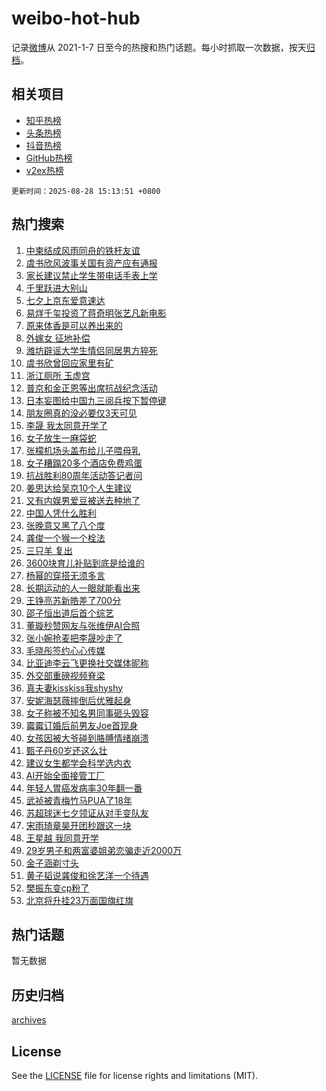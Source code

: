 # weibo-hot-hub

记录[微博](https://www.weibo.com)从 2021-1-7 日至今的热搜和热门话题。每小时抓取一次数据，按天[归档](archives)。

## 相关项目

- [知乎热榜](https://github.com/lonnyzhang423/zhihu-hot-hub)
- [头条热榜](https://github.com/lonnyzhang423/toutiao-hot-hub)
- [抖音热榜](https://github.com/lonnyzhang423/douyin-hot-hub)
- [GitHub热榜](https://github.com/lonnyzhang423/github-hot-hub)
- [v2ex热榜](https://github.com/lonnyzhang423/v2ex-hot-hub)


`更新时间：2025-08-28 15:13:51 +0800`

## 热门搜索

1. [中柬结成风雨同舟的铁杆友谊](https://m.weibo.cn/search?containerid=100103type%3D1%26t%3D10%26q%3D%23%E4%B8%AD%E6%9F%AC%E7%BB%93%E6%88%90%E9%A3%8E%E9%9B%A8%E5%90%8C%E8%88%9F%E7%9A%84%E9%93%81%E6%9D%86%E5%8F%8B%E8%B0%8A%23&stream_entry_id=51&isnewpage=1&extparam=seat%3D1%26c_type%3D51%26filter_type%3Drealtimehot%26q%3D%2523%25E4%25B8%25AD%25E6%259F%25AC%25E7%25BB%2593%25E6%2588%2590%25E9%25A3%258E%25E9%259B%25A8%25E5%2590%258C%25E8%2588%259F%25E7%259A%2584%25E9%2593%2581%25E6%259D%2586%25E5%258F%258B%25E8%25B0%258A%2523%26dgr%3D0%26pos%3D0%26stream_entry_id%3D51%26cate%3D10103%26display_time%3D1756365229%26pre_seqid%3D1756365229823950936813)
1. [虞书欣风波事关国有资产应有通报](https://m.weibo.cn/search?containerid=100103type%3D1%26t%3D10%26q%3D%23%E8%99%9E%E4%B9%A6%E6%AC%A3%E9%A3%8E%E6%B3%A2%E4%BA%8B%E5%85%B3%E5%9B%BD%E6%9C%89%E8%B5%84%E4%BA%A7%E5%BA%94%E6%9C%89%E9%80%9A%E6%8A%A5%23&stream_entry_id=31&isnewpage=1&extparam=seat%3D1%26filter_type%3Drealtimehot%26pos%3D0%26c_type%3D31%26cate%3D5001%26q%3D%2523%25E8%2599%259E%25E4%25B9%25A6%25E6%25AC%25A3%25E9%25A3%258E%25E6%25B3%25A2%25E4%25BA%258B%25E5%2585%25B3%25E5%259B%25BD%25E6%259C%2589%25E8%25B5%2584%25E4%25BA%25A7%25E5%25BA%2594%25E6%259C%2589%25E9%2580%259A%25E6%258A%25A5%2523%26dgr%3D0%26stream_entry_id%3D31%26lcate%3D5001%26band_rank%3D1%26flag%3D2%26realpos%3D1%26display_time%3D1756365229%26pre_seqid%3D1756365229823950936813)
1. [家长建议禁止学生带电话手表上学](https://m.weibo.cn/search?containerid=100103type%3D1%26t%3D10%26q%3D%23%E5%AE%B6%E9%95%BF%E5%BB%BA%E8%AE%AE%E7%A6%81%E6%AD%A2%E5%AD%A6%E7%94%9F%E5%B8%A6%E7%94%B5%E8%AF%9D%E6%89%8B%E8%A1%A8%E4%B8%8A%E5%AD%A6%23&stream_entry_id=31&isnewpage=1&extparam=seat%3D1%26filter_type%3Drealtimehot%26pos%3D1%26c_type%3D31%26cate%3D5001%26q%3D%2523%25E5%25AE%25B6%25E9%2595%25BF%25E5%25BB%25BA%25E8%25AE%25AE%25E7%25A6%2581%25E6%25AD%25A2%25E5%25AD%25A6%25E7%2594%259F%25E5%25B8%25A6%25E7%2594%25B5%25E8%25AF%259D%25E6%2589%258B%25E8%25A1%25A8%25E4%25B8%258A%25E5%25AD%25A6%2523%26dgr%3D0%26stream_entry_id%3D31%26lcate%3D5001%26band_rank%3D2%26flag%3D1%26realpos%3D2%26display_time%3D1756365229%26pre_seqid%3D1756365229823950936813)
1. [千里跃进大别山](https://m.weibo.cn/search?containerid=100103type%3D1%26t%3D10%26q%3D%23%E5%8D%83%E9%87%8C%E8%B7%83%E8%BF%9B%E5%A4%A7%E5%88%AB%E5%B1%B1%23&stream_entry_id=31&isnewpage=1&extparam=seat%3D1%26filter_type%3Drealtimehot%26pos%3D2%26c_type%3D31%26cate%3D5001%26q%3D%2523%25E5%258D%2583%25E9%2587%258C%25E8%25B7%2583%25E8%25BF%259B%25E5%25A4%25A7%25E5%2588%25AB%25E5%25B1%25B1%2523%26dgr%3D0%26stream_entry_id%3D31%26lcate%3D5001%26band_rank%3D3%26flag%3D0%26realpos%3D3%26display_time%3D1756365229%26pre_seqid%3D1756365229823950936813)
1. [七夕上京东爱意速达](https://m.weibo.cn/search?containerid=100103type%3D1%26t%3D10%26q%3D%23%E4%B8%83%E5%A4%95%E4%B8%8A%E4%BA%AC%E4%B8%9C%E7%88%B1%E6%84%8F%E9%80%9F%E8%BE%BE%23&stream_entry_id=31&isnewpage=1&extparam=seat%3D1%26filter_type%3Drealtimehot%26pos%3D3%26c_type%3D31%26cate%3D5001%26topic_ad%3D1%26q%3D%2523%25E4%25B8%2583%25E5%25A4%2595%25E4%25B8%258A%25E4%25BA%25AC%25E4%25B8%259C%25E7%2588%25B1%25E6%2584%258F%25E9%2580%259F%25E8%25BE%25BE%2523%26band_rank%3D4%26stream_entry_id%3D31%26dgr%3D0%26lcate%3D5001%26adid%3D298805%26is_ad_pos%3D1%26display_time%3D1756365229%26pre_seqid%3D1756365229823950936813)
1. [易烊千玺投资了蒋奇明张艺凡新电影](https://m.weibo.cn/search?containerid=100103type%3D1%26t%3D10%26q%3D%23%E6%98%93%E7%83%8A%E5%8D%83%E7%8E%BA%E6%8A%95%E8%B5%84%E4%BA%86%E8%92%8B%E5%A5%87%E6%98%8E%E5%BC%A0%E8%89%BA%E5%87%A1%E6%96%B0%E7%94%B5%E5%BD%B1%23&stream_entry_id=31&isnewpage=1&extparam=seat%3D1%26filter_type%3Drealtimehot%26pos%3D4%26c_type%3D31%26cate%3D5001%26q%3D%2523%25E6%2598%2593%25E7%2583%258A%25E5%258D%2583%25E7%258E%25BA%25E6%258A%2595%25E8%25B5%2584%25E4%25BA%2586%25E8%2592%258B%25E5%25A5%2587%25E6%2598%258E%25E5%25BC%25A0%25E8%2589%25BA%25E5%2587%25A1%25E6%2596%25B0%25E7%2594%25B5%25E5%25BD%25B1%2523%26dgr%3D0%26stream_entry_id%3D31%26lcate%3D5001%26band_rank%3D4%26flag%3D1%26realpos%3D4%26display_time%3D1756365229%26pre_seqid%3D1756365229823950936813)
1. [原来体香是可以养出来的](https://m.weibo.cn/search?containerid=100103type%3D1%26t%3D10%26q%3D%E5%8E%9F%E6%9D%A5%E4%BD%93%E9%A6%99%E6%98%AF%E5%8F%AF%E4%BB%A5%E5%85%BB%E5%87%BA%E6%9D%A5%E7%9A%84&stream_entry_id=31&isnewpage=1&extparam=seat%3D1%26filter_type%3Drealtimehot%26pos%3D5%26c_type%3D31%26cate%3D5001%26q%3D%25E5%258E%259F%25E6%259D%25A5%25E4%25BD%2593%25E9%25A6%2599%25E6%2598%25AF%25E5%258F%25AF%25E4%25BB%25A5%25E5%2585%25BB%25E5%2587%25BA%25E6%259D%25A5%25E7%259A%2584%26dgr%3D0%26stream_entry_id%3D31%26lcate%3D5001%26band_rank%3D5%26flag%3D0%26realpos%3D5%26display_time%3D1756365229%26pre_seqid%3D1756365229823950936813)
1. [外嫁女 征地补偿](https://m.weibo.cn/search?containerid=100103type%3D1%26t%3D10%26q%3D%E5%A4%96%E5%AB%81%E5%A5%B3+%E5%BE%81%E5%9C%B0%E8%A1%A5%E5%81%BF&stream_entry_id=31&isnewpage=1&extparam=seat%3D1%26filter_type%3Drealtimehot%26pos%3D6%26c_type%3D31%26cate%3D5001%26q%3D%25E5%25A4%2596%25E5%25AB%2581%25E5%25A5%25B3%2520%25E5%25BE%2581%25E5%259C%25B0%25E8%25A1%25A5%25E5%2581%25BF%26dgr%3D0%26stream_entry_id%3D31%26lcate%3D5001%26band_rank%3D6%26flag%3D1%26realpos%3D6%26display_time%3D1756365229%26pre_seqid%3D1756365229823950936813)
1. [潍坊辟谣大学生情侣同居男方猝死](https://m.weibo.cn/search?containerid=100103type%3D1%26t%3D10%26q%3D%23%E6%BD%8D%E5%9D%8A%E8%BE%9F%E8%B0%A3%E5%A4%A7%E5%AD%A6%E7%94%9F%E6%83%85%E4%BE%A3%E5%90%8C%E5%B1%85%E7%94%B7%E6%96%B9%E7%8C%9D%E6%AD%BB%23&stream_entry_id=31&isnewpage=1&extparam=seat%3D1%26filter_type%3Drealtimehot%26pos%3D7%26c_type%3D31%26band_rank%3D7%26q%3D%2523%25E6%25BD%258D%25E5%259D%258A%25E8%25BE%259F%25E8%25B0%25A3%25E5%25A4%25A7%25E5%25AD%25A6%25E7%2594%259F%25E6%2583%2585%25E4%25BE%25A3%25E5%2590%258C%25E5%25B1%2585%25E7%2594%25B7%25E6%2596%25B9%25E7%258C%259D%25E6%25AD%25BB%2523%26cate%3D5001%26stream_entry_id%3D31%26lcate%3D5001%26is_ad_pos%3D1%26adid%3D298923%26dgr%3D0%26display_time%3D1756365229%26pre_seqid%3D1756365229823950936813)
1. [虞书欣曾回应家里有矿](https://m.weibo.cn/search?containerid=100103type%3D1%26t%3D10%26q%3D%23%E8%99%9E%E4%B9%A6%E6%AC%A3%E6%9B%BE%E5%9B%9E%E5%BA%94%E5%AE%B6%E9%87%8C%E6%9C%89%E7%9F%BF%23&stream_entry_id=31&isnewpage=1&extparam=seat%3D1%26filter_type%3Drealtimehot%26pos%3D8%26c_type%3D31%26cate%3D5001%26q%3D%2523%25E8%2599%259E%25E4%25B9%25A6%25E6%25AC%25A3%25E6%259B%25BE%25E5%259B%259E%25E5%25BA%2594%25E5%25AE%25B6%25E9%2587%258C%25E6%259C%2589%25E7%259F%25BF%2523%26dgr%3D0%26stream_entry_id%3D31%26lcate%3D5001%26band_rank%3D7%26flag%3D1%26realpos%3D7%26display_time%3D1756365229%26pre_seqid%3D1756365229823950936813)
1. [浙江厕所 玉虚宫](https://m.weibo.cn/search?containerid=100103type%3D1%26t%3D10%26q%3D%E6%B5%99%E6%B1%9F%E5%8E%95%E6%89%80+%E7%8E%89%E8%99%9A%E5%AE%AB&stream_entry_id=31&isnewpage=1&extparam=seat%3D1%26filter_type%3Drealtimehot%26pos%3D9%26c_type%3D31%26cate%3D5001%26q%3D%25E6%25B5%2599%25E6%25B1%259F%25E5%258E%2595%25E6%2589%2580%2520%25E7%258E%2589%25E8%2599%259A%25E5%25AE%25AB%26dgr%3D0%26stream_entry_id%3D31%26lcate%3D5001%26band_rank%3D8%26flag%3D1%26realpos%3D8%26display_time%3D1756365229%26pre_seqid%3D1756365229823950936813)
1. [普京和金正恩等出席抗战纪念活动](https://m.weibo.cn/search?containerid=100103type%3D1%26t%3D10%26q%3D%23%E6%99%AE%E4%BA%AC%E5%92%8C%E9%87%91%E6%AD%A3%E6%81%A9%E7%AD%89%E5%87%BA%E5%B8%AD%E6%8A%97%E6%88%98%E7%BA%AA%E5%BF%B5%E6%B4%BB%E5%8A%A8%23&stream_entry_id=31&isnewpage=1&extparam=seat%3D1%26filter_type%3Drealtimehot%26pos%3D10%26c_type%3D31%26cate%3D5001%26q%3D%2523%25E6%2599%25AE%25E4%25BA%25AC%25E5%2592%258C%25E9%2587%2591%25E6%25AD%25A3%25E6%2581%25A9%25E7%25AD%2589%25E5%2587%25BA%25E5%25B8%25AD%25E6%258A%2597%25E6%2588%2598%25E7%25BA%25AA%25E5%25BF%25B5%25E6%25B4%25BB%25E5%258A%25A8%2523%26dgr%3D0%26stream_entry_id%3D31%26lcate%3D5001%26band_rank%3D9%26flag%3D0%26realpos%3D9%26display_time%3D1756365229%26pre_seqid%3D1756365229823950936813)
1. [日本妄图给中国九三阅兵按下暂停键](https://m.weibo.cn/search?containerid=100103type%3D1%26t%3D10%26q%3D%23%E6%97%A5%E6%9C%AC%E5%A6%84%E5%9B%BE%E7%BB%99%E4%B8%AD%E5%9B%BD%E4%B9%9D%E4%B8%89%E9%98%85%E5%85%B5%E6%8C%89%E4%B8%8B%E6%9A%82%E5%81%9C%E9%94%AE%23&stream_entry_id=31&isnewpage=1&extparam=seat%3D1%26filter_type%3Drealtimehot%26pos%3D11%26c_type%3D31%26cate%3D5001%26q%3D%2523%25E6%2597%25A5%25E6%259C%25AC%25E5%25A6%2584%25E5%259B%25BE%25E7%25BB%2599%25E4%25B8%25AD%25E5%259B%25BD%25E4%25B9%259D%25E4%25B8%2589%25E9%2598%2585%25E5%2585%25B5%25E6%258C%2589%25E4%25B8%258B%25E6%259A%2582%25E5%2581%259C%25E9%2594%25AE%2523%26dgr%3D0%26stream_entry_id%3D31%26lcate%3D5001%26band_rank%3D10%26flag%3D1%26realpos%3D10%26display_time%3D1756365229%26pre_seqid%3D1756365229823950936813)
1. [朋友圈真的没必要仅3天可见](https://m.weibo.cn/search?containerid=100103type%3D1%26t%3D10%26q%3D%E6%9C%8B%E5%8F%8B%E5%9C%88%E7%9C%9F%E7%9A%84%E6%B2%A1%E5%BF%85%E8%A6%81%E4%BB%853%E5%A4%A9%E5%8F%AF%E8%A7%81&stream_entry_id=31&isnewpage=1&extparam=seat%3D1%26filter_type%3Drealtimehot%26pos%3D12%26c_type%3D31%26cate%3D5001%26q%3D%25E6%259C%258B%25E5%258F%258B%25E5%259C%2588%25E7%259C%259F%25E7%259A%2584%25E6%25B2%25A1%25E5%25BF%2585%25E8%25A6%2581%25E4%25BB%25853%25E5%25A4%25A9%25E5%258F%25AF%25E8%25A7%2581%26dgr%3D0%26stream_entry_id%3D31%26lcate%3D5001%26band_rank%3D11%26flag%3D2%26realpos%3D11%26display_time%3D1756365229%26pre_seqid%3D1756365229823950936813)
1. [李晟 我太同意开学了](https://m.weibo.cn/search?containerid=100103type%3D1%26t%3D10%26q%3D%E6%9D%8E%E6%99%9F+%E6%88%91%E5%A4%AA%E5%90%8C%E6%84%8F%E5%BC%80%E5%AD%A6%E4%BA%86&stream_entry_id=31&isnewpage=1&extparam=seat%3D1%26filter_type%3Drealtimehot%26pos%3D13%26c_type%3D31%26cate%3D5001%26q%3D%25E6%259D%258E%25E6%2599%259F%2520%25E6%2588%2591%25E5%25A4%25AA%25E5%2590%258C%25E6%2584%258F%25E5%25BC%2580%25E5%25AD%25A6%25E4%25BA%2586%26dgr%3D0%26stream_entry_id%3D31%26lcate%3D5001%26band_rank%3D12%26flag%3D2%26realpos%3D12%26display_time%3D1756365229%26pre_seqid%3D1756365229823950936813)
1. [女子放生一麻袋蛇](https://m.weibo.cn/search?containerid=100103type%3D1%26t%3D10%26q%3D%E5%A5%B3%E5%AD%90%E6%94%BE%E7%94%9F%E4%B8%80%E9%BA%BB%E8%A2%8B%E8%9B%87&stream_entry_id=31&isnewpage=1&extparam=seat%3D1%26filter_type%3Drealtimehot%26pos%3D14%26c_type%3D31%26cate%3D5001%26q%3D%25E5%25A5%25B3%25E5%25AD%2590%25E6%2594%25BE%25E7%2594%259F%25E4%25B8%2580%25E9%25BA%25BB%25E8%25A2%258B%25E8%259B%2587%26dgr%3D0%26stream_entry_id%3D31%26lcate%3D5001%26band_rank%3D13%26flag%3D0%26realpos%3D13%26display_time%3D1756365229%26pre_seqid%3D1756365229823950936813)
1. [张檬机场头盖布给儿子喂母乳](https://m.weibo.cn/search?containerid=100103type%3D1%26t%3D10%26q%3D%23%E5%BC%A0%E6%AA%AC%E6%9C%BA%E5%9C%BA%E5%A4%B4%E7%9B%96%E5%B8%83%E7%BB%99%E5%84%BF%E5%AD%90%E5%96%82%E6%AF%8D%E4%B9%B3%23&stream_entry_id=31&isnewpage=1&extparam=seat%3D1%26filter_type%3Drealtimehot%26pos%3D15%26c_type%3D31%26cate%3D5001%26q%3D%2523%25E5%25BC%25A0%25E6%25AA%25AC%25E6%259C%25BA%25E5%259C%25BA%25E5%25A4%25B4%25E7%259B%2596%25E5%25B8%2583%25E7%25BB%2599%25E5%2584%25BF%25E5%25AD%2590%25E5%2596%2582%25E6%25AF%258D%25E4%25B9%25B3%2523%26dgr%3D0%26stream_entry_id%3D31%26lcate%3D5001%26band_rank%3D14%26flag%3D2%26realpos%3D14%26display_time%3D1756365229%26pre_seqid%3D1756365229823950936813)
1. [女子糟蹋20多个酒店免费鸡蛋](https://m.weibo.cn/search?containerid=100103type%3D1%26t%3D10%26q%3D%E5%A5%B3%E5%AD%90%E7%B3%9F%E8%B9%8B20%E5%A4%9A%E4%B8%AA%E9%85%92%E5%BA%97%E5%85%8D%E8%B4%B9%E9%B8%A1%E8%9B%8B&stream_entry_id=31&isnewpage=1&extparam=seat%3D1%26filter_type%3Drealtimehot%26pos%3D16%26c_type%3D31%26cate%3D5001%26q%3D%25E5%25A5%25B3%25E5%25AD%2590%25E7%25B3%259F%25E8%25B9%258B20%25E5%25A4%259A%25E4%25B8%25AA%25E9%2585%2592%25E5%25BA%2597%25E5%2585%258D%25E8%25B4%25B9%25E9%25B8%25A1%25E8%259B%258B%26dgr%3D0%26stream_entry_id%3D31%26lcate%3D5001%26band_rank%3D15%26flag%3D0%26realpos%3D15%26display_time%3D1756365229%26pre_seqid%3D1756365229823950936813)
1. [抗战胜利80周年活动答记者问](https://m.weibo.cn/search?containerid=100103type%3D1%26t%3D10%26q%3D%23%E6%8A%97%E6%88%98%E8%83%9C%E5%88%A980%E5%91%A8%E5%B9%B4%E6%B4%BB%E5%8A%A8%E7%AD%94%E8%AE%B0%E8%80%85%E9%97%AE%23&stream_entry_id=31&isnewpage=1&extparam=seat%3D1%26filter_type%3Drealtimehot%26pos%3D17%26c_type%3D31%26cate%3D5001%26q%3D%2523%25E6%258A%2597%25E6%2588%2598%25E8%2583%259C%25E5%2588%25A980%25E5%2591%25A8%25E5%25B9%25B4%25E6%25B4%25BB%25E5%258A%25A8%25E7%25AD%2594%25E8%25AE%25B0%25E8%2580%2585%25E9%2597%25AE%2523%26dgr%3D0%26stream_entry_id%3D31%26lcate%3D5001%26band_rank%3D16%26flag%3D1%26realpos%3D16%26display_time%3D1756365229%26pre_seqid%3D1756365229823950936813)
1. [姜思达给吴京10个人生建议](https://m.weibo.cn/search?containerid=100103type%3D1%26t%3D10%26q%3D%E5%A7%9C%E6%80%9D%E8%BE%BE%E7%BB%99%E5%90%B4%E4%BA%AC10%E4%B8%AA%E4%BA%BA%E7%94%9F%E5%BB%BA%E8%AE%AE&stream_entry_id=31&isnewpage=1&extparam=seat%3D1%26filter_type%3Drealtimehot%26pos%3D18%26c_type%3D31%26cate%3D5001%26q%3D%25E5%25A7%259C%25E6%2580%259D%25E8%25BE%25BE%25E7%25BB%2599%25E5%2590%25B4%25E4%25BA%25AC10%25E4%25B8%25AA%25E4%25BA%25BA%25E7%2594%259F%25E5%25BB%25BA%25E8%25AE%25AE%26dgr%3D0%26stream_entry_id%3D31%26lcate%3D5001%26band_rank%3D17%26flag%3D0%26realpos%3D17%26display_time%3D1756365229%26pre_seqid%3D1756365229823950936813)
1. [又有内娱男爱豆被送去种地了](https://m.weibo.cn/search?containerid=100103type%3D1%26t%3D10%26q%3D%E5%8F%88%E6%9C%89%E5%86%85%E5%A8%B1%E7%94%B7%E7%88%B1%E8%B1%86%E8%A2%AB%E9%80%81%E5%8E%BB%E7%A7%8D%E5%9C%B0%E4%BA%86&stream_entry_id=31&isnewpage=1&extparam=seat%3D1%26filter_type%3Drealtimehot%26pos%3D19%26c_type%3D31%26cate%3D5001%26q%3D%25E5%258F%2588%25E6%259C%2589%25E5%2586%2585%25E5%25A8%25B1%25E7%2594%25B7%25E7%2588%25B1%25E8%25B1%2586%25E8%25A2%25AB%25E9%2580%2581%25E5%258E%25BB%25E7%25A7%258D%25E5%259C%25B0%25E4%25BA%2586%26dgr%3D0%26stream_entry_id%3D31%26lcate%3D5001%26band_rank%3D18%26flag%3D1%26realpos%3D18%26display_time%3D1756365229%26pre_seqid%3D1756365229823950936813)
1. [中国人凭什么胜利](https://m.weibo.cn/search?containerid=100103type%3D1%26t%3D10%26q%3D%23%E4%B8%AD%E5%9B%BD%E4%BA%BA%E5%87%AD%E4%BB%80%E4%B9%88%E8%83%9C%E5%88%A9%23&stream_entry_id=31&isnewpage=1&extparam=seat%3D1%26filter_type%3Drealtimehot%26pos%3D20%26c_type%3D31%26cate%3D5001%26q%3D%2523%25E4%25B8%25AD%25E5%259B%25BD%25E4%25BA%25BA%25E5%2587%25AD%25E4%25BB%2580%25E4%25B9%2588%25E8%2583%259C%25E5%2588%25A9%2523%26dgr%3D0%26stream_entry_id%3D31%26lcate%3D5001%26band_rank%3D19%26flag%3D1%26realpos%3D19%26display_time%3D1756365229%26pre_seqid%3D1756365229823950936813)
1. [张晚意又黑了八个度](https://m.weibo.cn/search?containerid=100103type%3D1%26t%3D10%26q%3D%E5%BC%A0%E6%99%9A%E6%84%8F%E5%8F%88%E9%BB%91%E4%BA%86%E5%85%AB%E4%B8%AA%E5%BA%A6&stream_entry_id=31&isnewpage=1&extparam=seat%3D1%26filter_type%3Drealtimehot%26pos%3D21%26c_type%3D31%26cate%3D5001%26q%3D%25E5%25BC%25A0%25E6%2599%259A%25E6%2584%258F%25E5%258F%2588%25E9%25BB%2591%25E4%25BA%2586%25E5%2585%25AB%25E4%25B8%25AA%25E5%25BA%25A6%26dgr%3D0%26stream_entry_id%3D31%26lcate%3D5001%26band_rank%3D20%26flag%3D1%26realpos%3D20%26display_time%3D1756365229%26pre_seqid%3D1756365229823950936813)
1. [龚俊一个猴一个栓法](https://m.weibo.cn/search?containerid=100103type%3D1%26t%3D10%26q%3D%E9%BE%9A%E4%BF%8A%E4%B8%80%E4%B8%AA%E7%8C%B4%E4%B8%80%E4%B8%AA%E6%A0%93%E6%B3%95&stream_entry_id=31&isnewpage=1&extparam=seat%3D1%26filter_type%3Drealtimehot%26pos%3D22%26c_type%3D31%26cate%3D5001%26q%3D%25E9%25BE%259A%25E4%25BF%258A%25E4%25B8%2580%25E4%25B8%25AA%25E7%258C%25B4%25E4%25B8%2580%25E4%25B8%25AA%25E6%25A0%2593%25E6%25B3%2595%26dgr%3D0%26stream_entry_id%3D31%26lcate%3D5001%26band_rank%3D21%26flag%3D1%26realpos%3D21%26display_time%3D1756365229%26pre_seqid%3D1756365229823950936813)
1. [三只羊 复出](https://m.weibo.cn/search?containerid=100103type%3D1%26t%3D10%26q%3D%E4%B8%89%E5%8F%AA%E7%BE%8A+%E5%A4%8D%E5%87%BA&stream_entry_id=31&isnewpage=1&extparam=seat%3D1%26filter_type%3Drealtimehot%26pos%3D23%26c_type%3D31%26cate%3D5001%26q%3D%25E4%25B8%2589%25E5%258F%25AA%25E7%25BE%258A%2520%25E5%25A4%258D%25E5%2587%25BA%26dgr%3D0%26stream_entry_id%3D31%26lcate%3D5001%26band_rank%3D22%26flag%3D2%26realpos%3D22%26display_time%3D1756365229%26pre_seqid%3D1756365229823950936813)
1. [3600块育儿补贴到底是给谁的](https://m.weibo.cn/search?containerid=100103type%3D1%26t%3D10%26q%3D3600%E5%9D%97%E8%82%B2%E5%84%BF%E8%A1%A5%E8%B4%B4%E5%88%B0%E5%BA%95%E6%98%AF%E7%BB%99%E8%B0%81%E7%9A%84&stream_entry_id=31&isnewpage=1&extparam=seat%3D1%26filter_type%3Drealtimehot%26pos%3D24%26c_type%3D31%26cate%3D5001%26q%3D3600%25E5%259D%2597%25E8%2582%25B2%25E5%2584%25BF%25E8%25A1%25A5%25E8%25B4%25B4%25E5%2588%25B0%25E5%25BA%2595%25E6%2598%25AF%25E7%25BB%2599%25E8%25B0%2581%25E7%259A%2584%26dgr%3D0%26stream_entry_id%3D31%26lcate%3D5001%26band_rank%3D23%26flag%3D1%26realpos%3D23%26display_time%3D1756365229%26pre_seqid%3D1756365229823950936813)
1. [杨幂的穿搭无须多言](https://m.weibo.cn/search?containerid=100103type%3D1%26t%3D10%26q%3D%E6%9D%A8%E5%B9%82%E7%9A%84%E7%A9%BF%E6%90%AD%E6%97%A0%E9%A1%BB%E5%A4%9A%E8%A8%80&stream_entry_id=31&isnewpage=1&extparam=seat%3D1%26filter_type%3Drealtimehot%26pos%3D25%26c_type%3D31%26cate%3D5001%26q%3D%25E6%259D%25A8%25E5%25B9%2582%25E7%259A%2584%25E7%25A9%25BF%25E6%2590%25AD%25E6%2597%25A0%25E9%25A1%25BB%25E5%25A4%259A%25E8%25A8%2580%26dgr%3D0%26stream_entry_id%3D31%26lcate%3D5001%26band_rank%3D24%26flag%3D1%26realpos%3D24%26display_time%3D1756365229%26pre_seqid%3D1756365229823950936813)
1. [长期运动的人一眼就能看出来](https://m.weibo.cn/search?containerid=100103type%3D1%26t%3D10%26q%3D%E9%95%BF%E6%9C%9F%E8%BF%90%E5%8A%A8%E7%9A%84%E4%BA%BA%E4%B8%80%E7%9C%BC%E5%B0%B1%E8%83%BD%E7%9C%8B%E5%87%BA%E6%9D%A5&stream_entry_id=31&isnewpage=1&extparam=seat%3D1%26filter_type%3Drealtimehot%26pos%3D26%26c_type%3D31%26cate%3D5001%26q%3D%25E9%2595%25BF%25E6%259C%259F%25E8%25BF%2590%25E5%258A%25A8%25E7%259A%2584%25E4%25BA%25BA%25E4%25B8%2580%25E7%259C%25BC%25E5%25B0%25B1%25E8%2583%25BD%25E7%259C%258B%25E5%2587%25BA%25E6%259D%25A5%26dgr%3D0%26stream_entry_id%3D31%26lcate%3D5001%26band_rank%3D25%26flag%3D0%26realpos%3D25%26display_time%3D1756365229%26pre_seqid%3D1756365229823950936813)
1. [王铮亮苏新皓差了700分](https://m.weibo.cn/search?containerid=100103type%3D1%26t%3D10%26q%3D%E7%8E%8B%E9%93%AE%E4%BA%AE%E8%8B%8F%E6%96%B0%E7%9A%93%E5%B7%AE%E4%BA%86700%E5%88%86&stream_entry_id=31&isnewpage=1&extparam=seat%3D1%26filter_type%3Drealtimehot%26pos%3D27%26c_type%3D31%26cate%3D5001%26q%3D%25E7%258E%258B%25E9%2593%25AE%25E4%25BA%25AE%25E8%258B%258F%25E6%2596%25B0%25E7%259A%2593%25E5%25B7%25AE%25E4%25BA%2586700%25E5%2588%2586%26dgr%3D0%26stream_entry_id%3D31%26lcate%3D5001%26band_rank%3D26%26flag%3D1%26realpos%3D26%26display_time%3D1756365229%26pre_seqid%3D1756365229823950936813)
1. [邵子恒出道后首个综艺](https://m.weibo.cn/search?containerid=100103type%3D1%26t%3D10%26q%3D%E9%82%B5%E5%AD%90%E6%81%92%E5%87%BA%E9%81%93%E5%90%8E%E9%A6%96%E4%B8%AA%E7%BB%BC%E8%89%BA&stream_entry_id=31&isnewpage=1&extparam=seat%3D1%26filter_type%3Drealtimehot%26pos%3D28%26c_type%3D31%26cate%3D5001%26q%3D%25E9%2582%25B5%25E5%25AD%2590%25E6%2581%2592%25E5%2587%25BA%25E9%2581%2593%25E5%2590%258E%25E9%25A6%2596%25E4%25B8%25AA%25E7%25BB%25BC%25E8%2589%25BA%26dgr%3D0%26stream_entry_id%3D31%26lcate%3D5001%26band_rank%3D27%26flag%3D1%26realpos%3D27%26display_time%3D1756365229%26pre_seqid%3D1756365229823950936813)
1. [董璇秒赞网友与张维伊AI合照](https://m.weibo.cn/search?containerid=100103type%3D1%26t%3D10%26q%3D%23%E8%91%A3%E7%92%87%E7%A7%92%E8%B5%9E%E7%BD%91%E5%8F%8B%E4%B8%8E%E5%BC%A0%E7%BB%B4%E4%BC%8AAI%E5%90%88%E7%85%A7%23&stream_entry_id=31&isnewpage=1&extparam=seat%3D1%26filter_type%3Drealtimehot%26pos%3D29%26c_type%3D31%26cate%3D5001%26q%3D%2523%25E8%2591%25A3%25E7%2592%2587%25E7%25A7%2592%25E8%25B5%259E%25E7%25BD%2591%25E5%258F%258B%25E4%25B8%258E%25E5%25BC%25A0%25E7%25BB%25B4%25E4%25BC%258AAI%25E5%2590%2588%25E7%2585%25A7%2523%26dgr%3D0%26stream_entry_id%3D31%26lcate%3D5001%26band_rank%3D28%26flag%3D1%26realpos%3D28%26display_time%3D1756365229%26pre_seqid%3D1756365229823950936813)
1. [张小婉抢麦把李晟吵走了](https://m.weibo.cn/search?containerid=100103type%3D1%26t%3D10%26q%3D%E5%BC%A0%E5%B0%8F%E5%A9%89%E6%8A%A2%E9%BA%A6%E6%8A%8A%E6%9D%8E%E6%99%9F%E5%90%B5%E8%B5%B0%E4%BA%86&stream_entry_id=31&isnewpage=1&extparam=seat%3D1%26filter_type%3Drealtimehot%26pos%3D30%26c_type%3D31%26cate%3D5001%26q%3D%25E5%25BC%25A0%25E5%25B0%258F%25E5%25A9%2589%25E6%258A%25A2%25E9%25BA%25A6%25E6%258A%258A%25E6%259D%258E%25E6%2599%259F%25E5%2590%25B5%25E8%25B5%25B0%25E4%25BA%2586%26dgr%3D0%26stream_entry_id%3D31%26lcate%3D5001%26band_rank%3D29%26flag%3D1%26realpos%3D29%26display_time%3D1756365229%26pre_seqid%3D1756365229823950936813)
1. [毛晓彤签约心心传媒](https://m.weibo.cn/search?containerid=100103type%3D1%26t%3D10%26q%3D%23%E6%AF%9B%E6%99%93%E5%BD%A4%E7%AD%BE%E7%BA%A6%E5%BF%83%E5%BF%83%E4%BC%A0%E5%AA%92%23&stream_entry_id=31&isnewpage=1&extparam=seat%3D1%26filter_type%3Drealtimehot%26pos%3D31%26c_type%3D31%26cate%3D5001%26q%3D%2523%25E6%25AF%259B%25E6%2599%2593%25E5%25BD%25A4%25E7%25AD%25BE%25E7%25BA%25A6%25E5%25BF%2583%25E5%25BF%2583%25E4%25BC%25A0%25E5%25AA%2592%2523%26dgr%3D0%26stream_entry_id%3D31%26lcate%3D5001%26band_rank%3D30%26flag%3D0%26realpos%3D30%26display_time%3D1756365229%26pre_seqid%3D1756365229823950936813)
1. [比亚迪李云飞更换社交媒体昵称](https://m.weibo.cn/search?containerid=100103type%3D1%26t%3D10%26q%3D%23%E6%AF%94%E4%BA%9A%E8%BF%AA%E6%9D%8E%E4%BA%91%E9%A3%9E%E6%9B%B4%E6%8D%A2%E7%A4%BE%E4%BA%A4%E5%AA%92%E4%BD%93%E6%98%B5%E7%A7%B0%23&stream_entry_id=31&isnewpage=1&extparam=seat%3D1%26filter_type%3Drealtimehot%26pos%3D32%26c_type%3D31%26cate%3D5001%26q%3D%2523%25E6%25AF%2594%25E4%25BA%259A%25E8%25BF%25AA%25E6%259D%258E%25E4%25BA%2591%25E9%25A3%259E%25E6%259B%25B4%25E6%258D%25A2%25E7%25A4%25BE%25E4%25BA%25A4%25E5%25AA%2592%25E4%25BD%2593%25E6%2598%25B5%25E7%25A7%25B0%2523%26dgr%3D0%26stream_entry_id%3D31%26lcate%3D5001%26band_rank%3D31%26flag%3D1%26realpos%3D31%26display_time%3D1756365229%26pre_seqid%3D1756365229823950936813)
1. [外交部重磅视频脊梁](https://m.weibo.cn/search?containerid=100103type%3D1%26t%3D10%26q%3D%23%E5%A4%96%E4%BA%A4%E9%83%A8%E9%87%8D%E7%A3%85%E8%A7%86%E9%A2%91%E8%84%8A%E6%A2%81%23&stream_entry_id=31&isnewpage=1&extparam=seat%3D1%26filter_type%3Drealtimehot%26pos%3D33%26c_type%3D31%26cate%3D5001%26q%3D%2523%25E5%25A4%2596%25E4%25BA%25A4%25E9%2583%25A8%25E9%2587%258D%25E7%25A3%2585%25E8%25A7%2586%25E9%25A2%2591%25E8%2584%258A%25E6%25A2%2581%2523%26dgr%3D0%26stream_entry_id%3D31%26lcate%3D5001%26band_rank%3D32%26flag%3D1%26realpos%3D32%26display_time%3D1756365229%26pre_seqid%3D1756365229823950936813)
1. [真夫妻kisskiss我shyshy](https://m.weibo.cn/search?containerid=100103type%3D1%26t%3D10%26q%3D%E7%9C%9F%E5%A4%AB%E5%A6%BBkisskiss%E6%88%91shyshy&stream_entry_id=31&isnewpage=1&extparam=seat%3D1%26filter_type%3Drealtimehot%26pos%3D34%26c_type%3D31%26cate%3D5001%26q%3D%25E7%259C%259F%25E5%25A4%25AB%25E5%25A6%25BBkisskiss%25E6%2588%2591shyshy%26dgr%3D0%26stream_entry_id%3D31%26lcate%3D5001%26band_rank%3D33%26flag%3D0%26realpos%3D33%26display_time%3D1756365229%26pre_seqid%3D1756365229823950936813)
1. [安妮海瑟薇摔倒后优雅起身](https://m.weibo.cn/search?containerid=100103type%3D1%26t%3D10%26q%3D%23%E5%AE%89%E5%A6%AE%E6%B5%B7%E7%91%9F%E8%96%87%E6%91%94%E5%80%92%E5%90%8E%E4%BC%98%E9%9B%85%E8%B5%B7%E8%BA%AB%23&stream_entry_id=31&isnewpage=1&extparam=seat%3D1%26filter_type%3Drealtimehot%26pos%3D35%26c_type%3D31%26cate%3D5001%26q%3D%2523%25E5%25AE%2589%25E5%25A6%25AE%25E6%25B5%25B7%25E7%2591%259F%25E8%2596%2587%25E6%2591%2594%25E5%2580%2592%25E5%2590%258E%25E4%25BC%2598%25E9%259B%2585%25E8%25B5%25B7%25E8%25BA%25AB%2523%26dgr%3D0%26stream_entry_id%3D31%26lcate%3D5001%26band_rank%3D34%26flag%3D0%26realpos%3D34%26display_time%3D1756365229%26pre_seqid%3D1756365229823950936813)
1. [女子称被不知名男同事砸头毁容](https://m.weibo.cn/search?containerid=100103type%3D1%26t%3D10%26q%3D%23%E5%A5%B3%E5%AD%90%E7%A7%B0%E8%A2%AB%E4%B8%8D%E7%9F%A5%E5%90%8D%E7%94%B7%E5%90%8C%E4%BA%8B%E7%A0%B8%E5%A4%B4%E6%AF%81%E5%AE%B9%23&stream_entry_id=31&isnewpage=1&extparam=seat%3D1%26filter_type%3Drealtimehot%26pos%3D36%26c_type%3D31%26cate%3D5001%26q%3D%2523%25E5%25A5%25B3%25E5%25AD%2590%25E7%25A7%25B0%25E8%25A2%25AB%25E4%25B8%258D%25E7%259F%25A5%25E5%2590%258D%25E7%2594%25B7%25E5%2590%258C%25E4%25BA%258B%25E7%25A0%25B8%25E5%25A4%25B4%25E6%25AF%2581%25E5%25AE%25B9%2523%26dgr%3D0%26stream_entry_id%3D31%26lcate%3D5001%26band_rank%3D35%26flag%3D0%26realpos%3D35%26display_time%3D1756365229%26pre_seqid%3D1756365229823950936813)
1. [霉霉订婚后前男友Joe首现身](https://m.weibo.cn/search?containerid=100103type%3D1%26t%3D10%26q%3D%23%E9%9C%89%E9%9C%89%E8%AE%A2%E5%A9%9A%E5%90%8E%E5%89%8D%E7%94%B7%E5%8F%8BJoe%E9%A6%96%E7%8E%B0%E8%BA%AB%23&stream_entry_id=31&isnewpage=1&extparam=seat%3D1%26filter_type%3Drealtimehot%26pos%3D37%26c_type%3D31%26cate%3D5001%26q%3D%2523%25E9%259C%2589%25E9%259C%2589%25E8%25AE%25A2%25E5%25A9%259A%25E5%2590%258E%25E5%2589%258D%25E7%2594%25B7%25E5%258F%258BJoe%25E9%25A6%2596%25E7%258E%25B0%25E8%25BA%25AB%2523%26dgr%3D0%26stream_entry_id%3D31%26lcate%3D5001%26band_rank%3D36%26flag%3D1%26realpos%3D36%26display_time%3D1756365229%26pre_seqid%3D1756365229823950936813)
1. [女孩因被大爷碰到胳膊情绪崩溃](https://m.weibo.cn/search?containerid=100103type%3D1%26t%3D10%26q%3D%E5%A5%B3%E5%AD%A9%E5%9B%A0%E8%A2%AB%E5%A4%A7%E7%88%B7%E7%A2%B0%E5%88%B0%E8%83%B3%E8%86%8A%E6%83%85%E7%BB%AA%E5%B4%A9%E6%BA%83&stream_entry_id=31&isnewpage=1&extparam=seat%3D1%26filter_type%3Drealtimehot%26pos%3D38%26c_type%3D31%26cate%3D5001%26q%3D%25E5%25A5%25B3%25E5%25AD%25A9%25E5%259B%25A0%25E8%25A2%25AB%25E5%25A4%25A7%25E7%2588%25B7%25E7%25A2%25B0%25E5%2588%25B0%25E8%2583%25B3%25E8%2586%258A%25E6%2583%2585%25E7%25BB%25AA%25E5%25B4%25A9%25E6%25BA%2583%26dgr%3D0%26stream_entry_id%3D31%26lcate%3D5001%26band_rank%3D37%26flag%3D1%26realpos%3D37%26display_time%3D1756365229%26pre_seqid%3D1756365229823950936813)
1. [甄子丹60岁还这么壮](https://m.weibo.cn/search?containerid=100103type%3D1%26t%3D10%26q%3D%23%E7%94%84%E5%AD%90%E4%B8%B960%E5%B2%81%E8%BF%98%E8%BF%99%E4%B9%88%E5%A3%AE%23&stream_entry_id=31&isnewpage=1&extparam=seat%3D1%26filter_type%3Drealtimehot%26pos%3D39%26c_type%3D31%26cate%3D5001%26q%3D%2523%25E7%2594%2584%25E5%25AD%2590%25E4%25B8%25B960%25E5%25B2%2581%25E8%25BF%2598%25E8%25BF%2599%25E4%25B9%2588%25E5%25A3%25AE%2523%26dgr%3D0%26stream_entry_id%3D31%26lcate%3D5001%26band_rank%3D38%26flag%3D1%26realpos%3D38%26display_time%3D1756365229%26pre_seqid%3D1756365229823950936813)
1. [建议女生都学会科学选内衣](https://m.weibo.cn/search?containerid=100103type%3D1%26t%3D10%26q%3D%E5%BB%BA%E8%AE%AE%E5%A5%B3%E7%94%9F%E9%83%BD%E5%AD%A6%E4%BC%9A%E7%A7%91%E5%AD%A6%E9%80%89%E5%86%85%E8%A1%A3&stream_entry_id=31&isnewpage=1&extparam=seat%3D1%26filter_type%3Drealtimehot%26pos%3D40%26c_type%3D31%26cate%3D5001%26q%3D%25E5%25BB%25BA%25E8%25AE%25AE%25E5%25A5%25B3%25E7%2594%259F%25E9%2583%25BD%25E5%25AD%25A6%25E4%25BC%259A%25E7%25A7%2591%25E5%25AD%25A6%25E9%2580%2589%25E5%2586%2585%25E8%25A1%25A3%26dgr%3D0%26stream_entry_id%3D31%26lcate%3D5001%26band_rank%3D39%26flag%3D1%26realpos%3D39%26display_time%3D1756365229%26pre_seqid%3D1756365229823950936813)
1. [AI开始全面接管工厂](https://m.weibo.cn/search?containerid=100103type%3D1%26t%3D10%26q%3D%23AI%E5%BC%80%E5%A7%8B%E5%85%A8%E9%9D%A2%E6%8E%A5%E7%AE%A1%E5%B7%A5%E5%8E%82%23&stream_entry_id=31&isnewpage=1&extparam=seat%3D1%26filter_type%3Drealtimehot%26pos%3D41%26c_type%3D31%26cate%3D5001%26q%3D%2523AI%25E5%25BC%2580%25E5%25A7%258B%25E5%2585%25A8%25E9%259D%25A2%25E6%258E%25A5%25E7%25AE%25A1%25E5%25B7%25A5%25E5%258E%2582%2523%26flag%3D1%26band_rank%3D40%26stream_entry_id%3D31%26dgr%3D0%26lcate%3D5001%26adid%3D298755%26realpos%3D40%26display_time%3D1756365229%26pre_seqid%3D1756365229823950936813)
1. [年轻人胃癌发病率30年翻一番](https://m.weibo.cn/search?containerid=100103type%3D1%26t%3D10%26q%3D%23%E5%B9%B4%E8%BD%BB%E4%BA%BA%E8%83%83%E7%99%8C%E5%8F%91%E7%97%85%E7%8E%8730%E5%B9%B4%E7%BF%BB%E4%B8%80%E7%95%AA%23&stream_entry_id=31&isnewpage=1&extparam=seat%3D1%26filter_type%3Drealtimehot%26pos%3D42%26c_type%3D31%26cate%3D5001%26q%3D%2523%25E5%25B9%25B4%25E8%25BD%25BB%25E4%25BA%25BA%25E8%2583%2583%25E7%2599%258C%25E5%258F%2591%25E7%2597%2585%25E7%258E%258730%25E5%25B9%25B4%25E7%25BF%25BB%25E4%25B8%2580%25E7%2595%25AA%2523%26dgr%3D0%26stream_entry_id%3D31%26lcate%3D5001%26band_rank%3D41%26flag%3D1%26realpos%3D41%26display_time%3D1756365229%26pre_seqid%3D1756365229823950936813)
1. [武祯被青梅竹马PUA了18年](https://m.weibo.cn/search?containerid=100103type%3D1%26t%3D10%26q%3D%E6%AD%A6%E7%A5%AF%E8%A2%AB%E9%9D%92%E6%A2%85%E7%AB%B9%E9%A9%ACPUA%E4%BA%8618%E5%B9%B4&stream_entry_id=31&isnewpage=1&extparam=seat%3D1%26filter_type%3Drealtimehot%26pos%3D43%26c_type%3D31%26cate%3D5001%26q%3D%25E6%25AD%25A6%25E7%25A5%25AF%25E8%25A2%25AB%25E9%259D%2592%25E6%25A2%2585%25E7%25AB%25B9%25E9%25A9%25ACPUA%25E4%25BA%258618%25E5%25B9%25B4%26dgr%3D0%26stream_entry_id%3D31%26lcate%3D5001%26band_rank%3D42%26flag%3D1%26realpos%3D42%26display_time%3D1756365229%26pre_seqid%3D1756365229823950936813)
1. [苏超球迷七夕领证从对手变队友](https://m.weibo.cn/search?containerid=100103type%3D1%26t%3D10%26q%3D%23%E8%8B%8F%E8%B6%85%E7%90%83%E8%BF%B7%E4%B8%83%E5%A4%95%E9%A2%86%E8%AF%81%E4%BB%8E%E5%AF%B9%E6%89%8B%E5%8F%98%E9%98%9F%E5%8F%8B%23&stream_entry_id=31&isnewpage=1&extparam=seat%3D1%26filter_type%3Drealtimehot%26pos%3D44%26c_type%3D31%26cate%3D5001%26q%3D%2523%25E8%258B%258F%25E8%25B6%2585%25E7%2590%2583%25E8%25BF%25B7%25E4%25B8%2583%25E5%25A4%2595%25E9%25A2%2586%25E8%25AF%2581%25E4%25BB%258E%25E5%25AF%25B9%25E6%2589%258B%25E5%258F%2598%25E9%2598%259F%25E5%258F%258B%2523%26dgr%3D0%26stream_entry_id%3D31%26lcate%3D5001%26band_rank%3D43%26flag%3D0%26realpos%3D43%26display_time%3D1756365229%26pre_seqid%3D1756365229823950936813)
1. [宋雨琦章昊开团秒跟这一块](https://m.weibo.cn/search?containerid=100103type%3D1%26t%3D10%26q%3D%E5%AE%8B%E9%9B%A8%E7%90%A6%E7%AB%A0%E6%98%8A%E5%BC%80%E5%9B%A2%E7%A7%92%E8%B7%9F%E8%BF%99%E4%B8%80%E5%9D%97&stream_entry_id=31&isnewpage=1&extparam=seat%3D1%26filter_type%3Drealtimehot%26pos%3D45%26c_type%3D31%26cate%3D5001%26q%3D%25E5%25AE%258B%25E9%259B%25A8%25E7%2590%25A6%25E7%25AB%25A0%25E6%2598%258A%25E5%25BC%2580%25E5%259B%25A2%25E7%25A7%2592%25E8%25B7%259F%25E8%25BF%2599%25E4%25B8%2580%25E5%259D%2597%26dgr%3D0%26stream_entry_id%3D31%26lcate%3D5001%26band_rank%3D44%26flag%3D1%26realpos%3D44%26display_time%3D1756365229%26pre_seqid%3D1756365229823950936813)
1. [王星越 我同意开学](https://m.weibo.cn/search?containerid=100103type%3D1%26t%3D10%26q%3D%E7%8E%8B%E6%98%9F%E8%B6%8A+%E6%88%91%E5%90%8C%E6%84%8F%E5%BC%80%E5%AD%A6&stream_entry_id=31&isnewpage=1&extparam=seat%3D1%26filter_type%3Drealtimehot%26pos%3D46%26c_type%3D31%26cate%3D5001%26q%3D%25E7%258E%258B%25E6%2598%259F%25E8%25B6%258A%2520%25E6%2588%2591%25E5%2590%258C%25E6%2584%258F%25E5%25BC%2580%25E5%25AD%25A6%26dgr%3D0%26stream_entry_id%3D31%26lcate%3D5001%26band_rank%3D45%26flag%3D1%26realpos%3D45%26display_time%3D1756365229%26pre_seqid%3D1756365229823950936813)
1. [29岁男子和两富婆姐弟恋骗走近2000万](https://m.weibo.cn/search?containerid=100103type%3D1%26t%3D10%26q%3D%2329%E5%B2%81%E7%94%B7%E5%AD%90%E5%92%8C%E4%B8%A4%E5%AF%8C%E5%A9%86%E5%A7%90%E5%BC%9F%E6%81%8B%E9%AA%97%E8%B5%B0%E8%BF%912000%E4%B8%87%23&stream_entry_id=31&isnewpage=1&extparam=seat%3D1%26filter_type%3Drealtimehot%26pos%3D47%26c_type%3D31%26cate%3D5001%26q%3D%252329%25E5%25B2%2581%25E7%2594%25B7%25E5%25AD%2590%25E5%2592%258C%25E4%25B8%25A4%25E5%25AF%258C%25E5%25A9%2586%25E5%25A7%2590%25E5%25BC%259F%25E6%2581%258B%25E9%25AA%2597%25E8%25B5%25B0%25E8%25BF%25912000%25E4%25B8%2587%2523%26dgr%3D0%26stream_entry_id%3D31%26lcate%3D5001%26band_rank%3D46%26flag%3D1%26realpos%3D46%26display_time%3D1756365229%26pre_seqid%3D1756365229823950936813)
1. [金子涵剃寸头](https://m.weibo.cn/search?containerid=100103type%3D1%26t%3D10%26q%3D%23%E9%87%91%E5%AD%90%E6%B6%B5%E5%89%83%E5%AF%B8%E5%A4%B4%23&stream_entry_id=31&isnewpage=1&extparam=seat%3D1%26filter_type%3Drealtimehot%26pos%3D48%26c_type%3D31%26cate%3D5001%26q%3D%2523%25E9%2587%2591%25E5%25AD%2590%25E6%25B6%25B5%25E5%2589%2583%25E5%25AF%25B8%25E5%25A4%25B4%2523%26dgr%3D0%26stream_entry_id%3D31%26lcate%3D5001%26band_rank%3D47%26flag%3D0%26realpos%3D47%26display_time%3D1756365229%26pre_seqid%3D1756365229823950936813)
1. [黄子韬说龚俊和徐艺洋一个待遇](https://m.weibo.cn/search?containerid=100103type%3D1%26t%3D10%26q%3D%E9%BB%84%E5%AD%90%E9%9F%AC%E8%AF%B4%E9%BE%9A%E4%BF%8A%E5%92%8C%E5%BE%90%E8%89%BA%E6%B4%8B%E4%B8%80%E4%B8%AA%E5%BE%85%E9%81%87&stream_entry_id=31&isnewpage=1&extparam=seat%3D1%26filter_type%3Drealtimehot%26pos%3D49%26c_type%3D31%26cate%3D5001%26q%3D%25E9%25BB%2584%25E5%25AD%2590%25E9%259F%25AC%25E8%25AF%25B4%25E9%25BE%259A%25E4%25BF%258A%25E5%2592%258C%25E5%25BE%2590%25E8%2589%25BA%25E6%25B4%258B%25E4%25B8%2580%25E4%25B8%25AA%25E5%25BE%2585%25E9%2581%2587%26dgr%3D0%26stream_entry_id%3D31%26lcate%3D5001%26band_rank%3D48%26flag%3D1%26realpos%3D48%26display_time%3D1756365229%26pre_seqid%3D1756365229823950936813)
1. [樊振东变cp粉了](https://m.weibo.cn/search?containerid=100103type%3D1%26t%3D10%26q%3D%23%E6%A8%8A%E6%8C%AF%E4%B8%9C%E5%8F%98cp%E7%B2%89%E4%BA%86%23&stream_entry_id=31&isnewpage=1&extparam=seat%3D1%26filter_type%3Drealtimehot%26pos%3D50%26c_type%3D31%26cate%3D5001%26q%3D%2523%25E6%25A8%258A%25E6%258C%25AF%25E4%25B8%259C%25E5%258F%2598cp%25E7%25B2%2589%25E4%25BA%2586%2523%26dgr%3D0%26stream_entry_id%3D31%26lcate%3D5001%26band_rank%3D49%26flag%3D1%26realpos%3D49%26display_time%3D1756365229%26pre_seqid%3D1756365229823950936813)
1. [北京将升挂23万面国旗红旗](https://m.weibo.cn/search?containerid=100103type%3D1%26t%3D10%26q%3D%23%E5%8C%97%E4%BA%AC%E5%B0%86%E5%8D%87%E6%8C%8223%E4%B8%87%E9%9D%A2%E5%9B%BD%E6%97%97%E7%BA%A2%E6%97%97%23&stream_entry_id=31&isnewpage=1&extparam=seat%3D1%26filter_type%3Drealtimehot%26pos%3D51%26c_type%3D31%26cate%3D5001%26q%3D%2523%25E5%258C%2597%25E4%25BA%25AC%25E5%25B0%2586%25E5%258D%2587%25E6%258C%258223%25E4%25B8%2587%25E9%259D%25A2%25E5%259B%25BD%25E6%2597%2597%25E7%25BA%25A2%25E6%2597%2597%2523%26dgr%3D0%26stream_entry_id%3D31%26lcate%3D5001%26band_rank%3D50%26flag%3D1%26realpos%3D50%26display_time%3D1756365229%26pre_seqid%3D1756365229823950936813)

## 热门话题

暂无数据

## 历史归档

[archives](archives)

## License

See the [LICENSE](LICENSE) file for license rights and limitations (MIT).
